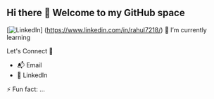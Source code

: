 ## Hi there 👋 Welcome to my GitHub space
[![LinkedIn](https://img.shields.io/badge/LinkedIn-%230077B5.svg?logo=linkedin&logoColor=white)] (https://www.linkedin.com/in/rahul7218/)
🌱 I’m currently learning

Let's Connect 🔗<br>
- 📬 Email
- 💬 LinkedIn

⚡ Fun fact: ... <br>
